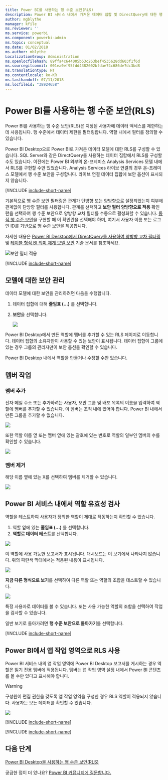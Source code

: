 ```yaml
---
title: Power BI를 사용하는 행 수준 보안(RLS)
description: Power BI 서비스 내에서 가져온 데이터 집합 및 DirectQuery에 대한 행 수준 보안을 구성하는 방법입니다.
author: mgblythe
manager: kfile
ms.reviewer: ''
ms.service: powerbi
ms.component: powerbi-admin
ms.topic: conceptual
ms.date: 01/02/2018
ms.author: mblythe
LocalizationGroup: Administration
ms.openlocfilehash: 89ffa4c644005b53c263bef4535628dd603f1f6d
ms.sourcegitcommit: 001ea0ef95fdd4382602bfdae74c686de7dc3bd8
ms.translationtype: HT
ms.contentlocale: ko-KR
ms.lasthandoff: 07/11/2018
ms.locfileid: "38924658"
---
```

# <a name="row-level-security-rls-with-power-bi"></a>Power BI를 사용하는 행 수준 보안(RLS)
Power BI를 사용하는 행 수준 보안(RLS)은 지정된 사용자에 데이터 액세스를 제한하는 데 사용됩니다. 행 수준에서 데이터 제한을 필터링합니다. 역할 내에서 필터를 정의할 수 있습니다.

Power BI Desktop으로 Power BI로 가져온 데이터 모델에 대한 RLS를 구성할 수 있습니다. SQL Server와 같은 DirectQuery를 사용하는 데이터 집합에서 RLS를 구성할 수도 있습니다. 이전에는 Power BI 외부의 온-프레미스 Analysis Services 모델 내에서 RLS를 구현할 수만 있었습니다. Analysis Services 라이브 연결의 경우 온-프레미스 모델에서 행 수준 보안을 구성합니다. 라이브 연결 데이터 집합에 보안 옵션이 표시되지 않습니다.

[!INCLUDE [include-short-name](./includes/rls-desktop-define-roles.md)]

기본적으로 행 수준 보안 필터링은 관계가 단방향 또는 양방향으로 설정되었는지 여부에 관계없이 단방향 필터를 사용합니다. 관계를 선택하고 **보안 필터 양방향으로 적용** 확인란을 선택하여 행 수준 보안으로 양방향 교차 필터를 수동으로 활성화할 수 있습니다. [동적 행 수준 보안](https://docs.microsoft.com/sql/analysis-services/supplemental-lesson-implement-dynamic-security-by-using-row-filters)을 구현할 때 이 확인란을 선택해야 하며, 여기서 사용자 이름 또는 로그인 ID를 기반으로 행 수준 보안을 제공합니다. 

자세한 내용은 [Power BI Desktop에서 DirectQuery를 사용하여 양방향 교차 필터링](desktop-bidirectional-filtering.md) 및 [테이블 형식 BI 의미 체계 모델 보안](http://download.microsoft.com/download/D/2/0/D20E1C5F-72EA-4505-9F26-FEF9550EFD44/Securing%20the%20Tabular%20BI%20Semantic%20Model.docx) 기술 문서를 참조하세요.

![보안 필터 적용](media/service-admin-rls/rls-apply-security-filter.png)


[!INCLUDE [include-short-name](./includes/rls-desktop-view-as-roles.md)]

## <a name="manage-security-on-your-model"></a>모델에 대한 보안 관리
데이터 모델에 대한 보안을 관리하려면 다음을 수행합니다.

1. 데이터 집합에 대해 **줄임표 (...)** 를 선택합니다.
2. **보안**을 선택합니다.
   
   ![](media/service-admin-rls/rls-security.png)

Power BI Desktop에서 만든 역할에 멤버를 추가할 수 있는 RLS 페이지로 이동합니다. 데이터 집합의 소유자만이 사용할 수 있는 보안이 표시됩니다. 데이터 집합이 그룹에 있는 경우 그룹의 관리자만이 보안 옵션을 확인할 수 있습니다. 

Power BI Desktop 내에서 역할을 만들거나 수정할 수만 있습니다.

## <a name="working-with-members"></a>멤버 작업
### <a name="add-members"></a>멤버 추가
전자 메일 주소 또는 추가하려는 사용자, 보안 그룹 및 배포 목록의 이름을 입력하여 역할에 멤버를 추가할 수 있습니다. 이 멤버는 조직 내에 있어야 합니다. Power BI 내에서 만든 그룹을 추가할 수 없습니다.

![](media/service-admin-rls/rls-add-member.png)

또한 역할 이름 옆 또는 멤버 옆에 있는 괄호에 있는 번호로 역할의 일부인 멤버의 수를 확인할 수 있습니다.

![](media/service-admin-rls/rls-member-count.png)

### <a name="remove-members"></a>멤버 제거
해당 이름 옆에 있는 X를 선택하여 멤버를 제거할 수 있습니다. 

![](media/service-admin-rls/rls-remove-member.png)

## <a name="validating-the-role-within-the-power-bi-service"></a>Power BI 서비스 내에서 역할 유효성 검사
역할을 테스트하여 사용자가 정의한 역할이 제대로 작동하는지 확인할 수 있습니다. 

1. 역할 옆에 있는 **줄임표 (...)** 를 선택합니다.
2. **역할로 데이터 테스트**를 선택합니다.

![](media/service-admin-rls/rls-test-role.png)

이 역할에 사용 가능한 보고서가 표시됩니다. 대시보드는 이 보기에서 나타나지 않습니다. 위의 파란색 막대에서는 적용된 내용이 표시됩니다.

![](media/service-admin-rls/rls-test-role2.png)

**지금 다른 형식으로 보기**를 선택하여 다른 역할 또는 역할의 조합을 테스트할 수 있습니다.

![](media/service-admin-rls/rls-test-role3.png)

특정 사용자로 데이터를 볼 수 있습니다. 또는 사용 가능한 역할의 조합을 선택하여 작업을 검사할 수 있습니다. 

일반 보기로 돌아가려면 **행 수준 보안으로 돌아가기**를 선택합니다.

[!INCLUDE [include-short-name](./includes/rls-usernames.md)]

## <a name="using-rls-with-app-workspaces-in-power-bi"></a>Power BI에서 앱 작업 영역으로 RLS 사용
Power BI 서비스 내의 앱 작업 영역에 Power BI Desktop 보고서를 게시하는 경우 역할은 읽기 전용 멤버에 적용됩니다. 멤버는 앱 작업 영역 설정 내에서 Power BI 콘텐츠를 볼 수만 있다고 표시해야 합니다.

> [!WARNING]
> 구성원이 편집 권한을 갖도록 앱 작업 영역을 구성한 경우 RLS 역할이 적용되지 않습니다. 사용자는 모든 데이터를 확인할 수 있습니다.
> 
> 

![](media/service-admin-rls/rls-group-settings.png)

[!INCLUDE [include-short-name](./includes/rls-limitations.md)]

[!INCLUDE [include-short-name](./includes/rls-faq.md)]

## <a name="next-steps"></a>다음 단계
[Power BI Desktop을 사용하는 행 수준 보안(RLS)](desktop-rls.md)  

궁금한 점이 더 있나요? [Power BI 커뮤니티에 질문합니다.](http://community.powerbi.com/)

